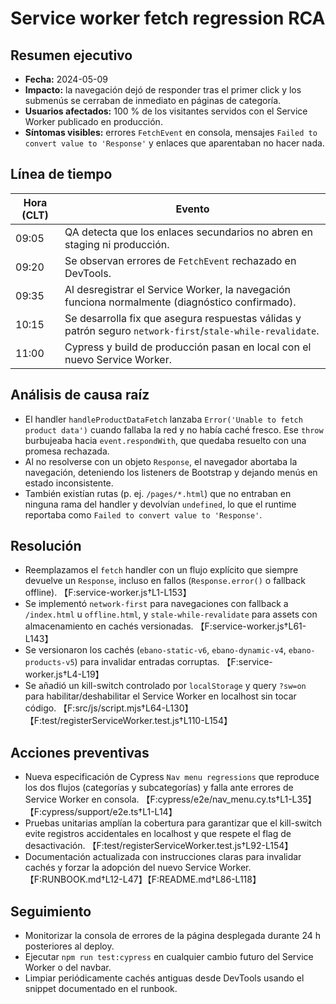 # Service worker fetch regression RCA

## Resumen ejecutivo
- **Fecha:** 2024-05-09
- **Impacto:** la navegación dejó de responder tras el primer click y los submenús se cerraban de inmediato en páginas de categoría.
- **Usuarios afectados:** 100 % de los visitantes servidos con el Service Worker publicado en producción.
- **Síntomas visibles:** errores `FetchEvent` en consola, mensajes `Failed to convert value to 'Response'` y enlaces que aparentaban no hacer nada.

## Línea de tiempo
| Hora (CLT) | Evento |
| --- | --- |
| 09:05 | QA detecta que los enlaces secundarios no abren en staging ni producción. |
| 09:20 | Se observan errores de `FetchEvent` rechazado en DevTools. |
| 09:35 | Al desregistrar el Service Worker, la navegación funciona normalmente (diagnóstico confirmado). |
| 10:15 | Se desarrolla fix que asegura respuestas válidas y patrón seguro `network-first`/`stale-while-revalidate`. |
| 11:00 | Cypress y build de producción pasan en local con el nuevo Service Worker. |

## Análisis de causa raíz
- El handler `handleProductDataFetch` lanzaba `Error('Unable to fetch product data')` cuando fallaba la red y no había caché fresco. Ese `throw` burbujeaba hacia `event.respondWith`, que quedaba resuelto con una promesa rechazada.
- Al no resolverse con un objeto `Response`, el navegador abortaba la navegación, deteniendo los listeners de Bootstrap y dejando menús en estado inconsistente.
- También existían rutas (p. ej. `/pages/*.html`) que no entraban en ninguna rama del handler y devolvían `undefined`, lo que el runtime reportaba como `Failed to convert value to 'Response'`.

## Resolución
- Reemplazamos el `fetch` handler con un flujo explícito que siempre devuelve un `Response`, incluso en fallos (`Response.error()` o fallback offline). 【F:service-worker.js†L1-L153】
- Se implementó `network-first` para navegaciones con fallback a `/index.html` u `offline.html`, y `stale-while-revalidate` para assets con almacenamiento en cachés versionadas. 【F:service-worker.js†L61-L143】
- Se versionaron los cachés (`ebano-static-v6`, `ebano-dynamic-v4`, `ebano-products-v5`) para invalidar entradas corruptas. 【F:service-worker.js†L4-L19】
- Se añadió un kill-switch controlado por `localStorage` y query `?sw=on` para habilitar/deshabilitar el Service Worker en localhost sin tocar código. 【F:src/js/script.mjs†L64-L130】【F:test/registerServiceWorker.test.js†L110-L154】

## Acciones preventivas
- Nueva especificación de Cypress `Nav menu regressions` que reproduce los dos flujos (categorías y subcategorías) y falla ante errores de Service Worker en consola. 【F:cypress/e2e/nav_menu.cy.ts†L1-L35】【F:cypress/support/e2e.ts†L1-L14】
- Pruebas unitarias amplían la cobertura para garantizar que el kill-switch evite registros accidentales en localhost y que respete el flag de desactivación. 【F:test/registerServiceWorker.test.js†L92-L154】
- Documentación actualizada con instrucciones claras para invalidar cachés y forzar la adopción del nuevo Service Worker. 【F:RUNBOOK.md†L12-L47】【F:README.md†L86-L118】

## Seguimiento
- Monitorizar la consola de errores de la página desplegada durante 24 h posteriores al deploy.
- Ejecutar `npm run test:cypress` en cualquier cambio futuro del Service Worker o del navbar.
- Limpiar periódicamente cachés antiguas desde DevTools usando el snippet documentado en el runbook.
